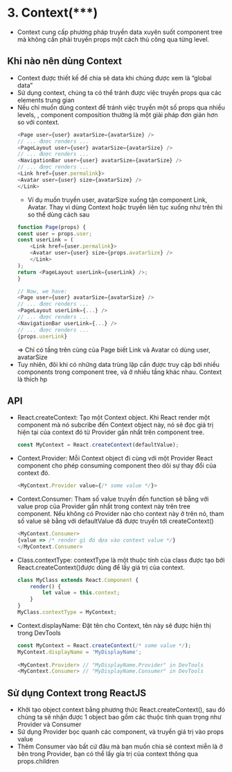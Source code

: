 # 3. Context(***)
- Context cung cấp phương pháp truyền data xuyên suốt component tree mà không cần phải truyền props một cách thủ công qua từng level.
## Khi nào nên dùng Context 
- Context được thiết kế để chia sẽ data khi chúng được xem là “global data”
- Sử dụng context, chúng ta có thể tránh được việc truyền props qua các elements trung gian
- Nếu chỉ muốn dùng context để tránh việc truyền một số props qua nhiều levels, , component composition thường là một giải pháp đơn giản hơn so với context.
    ```javascript
    <Page user={user} avatarSize={avatarSize} />
    // ... được renders ...
    <PageLayout user={user} avatarSize={avatarSize} />
    // ... được renders ...
    <NavigationBar user={user} avatarSize={avatarSize} />
    // ... được renders ...
    <Link href={user.permalink}>
    <Avatar user={user} size={avatarSize} />
    </Link>
    ```
    - Ví dụ muốn truyền user, avatarSize xuống tận component Link, Avatar. Thay vì dùng Context hoặc truyền liên tục xuống như trên thì so thể dùng cách sau
    ```javascript
    function Page(props) {
    const user = props.user;
    const userLink = (
        <Link href={user.permalink}>
        <Avatar user={user} size={props.avatarSize} />
        </Link>
    );
    return <PageLayout userLink={userLink} />;
    }

    // Now, we have:
    <Page user={user} avatarSize={avatarSize} />
    // ... được renders ...
    <PageLayout userLink={...} />
    // ... được renders ...
    <NavigationBar userLink={...} />
    // ... được renders ...
    {props.userLink}
    ```
    => Chỉ có tầng trên cùng của Page biết Link và Avatar có dùng user, avatarSize
- Tuy nhiên, đôi khi có những data trùng lặp cần được truy cập bởi nhiều components trong component tree, và ở nhiều tầng khác nhau. Context là thích hp
## API
- React.createContext: Tạo một Context object. Khi React render một component mà nó subcribe đến Context object này, nó sẽ đọc giá trị hiện tại của context đó từ Provider gần nhất trên component tree.
    ```javascript
    const MyContext = React.createContext(defaultValue);
    ```
- Context.Provider: Mỗi Context object đi cùng với một Provider React component cho phép consuming component theo dõi sự thay đổi của context đó.
    ```javascript
    <MyContext.Provider value={/* some value */}>
    ```
- Context.Consumer: Tham số value truyền đến function sẽ bằng với value prop của Provider gần nhất trong context này trên tree component. Nếu không có Provider nào cho context này ở trên nó, tham số value sẽ bằng với defaultValue đã được truyền tới createContext()
    ```javascript
    <MyContext.Consumer>
    {value => /* render gì đó dựa vào context value */}
    </MyContext.Consumer>
    ```
- Class.contextType: contextType là một thuộc tính của class được tạo bởi React.createContext()được dùng để lấy giá trị của context.
    ```javascript
    class MyClass extends React.Component {
        render() {
            let value = this.context;
        }
    }
    MyClass.contextType = MyContext;
    ```
- Context.displayName: Đặt tên cho Context, tên này sẽ được hiện thị trong DevTools
    ```javascript
    const MyContext = React.createContext(/* some value */);
    MyContext.displayName = 'MyDisplayName';
     
    <MyContext.Provider> // "MyDisplayName.Provider" in DevTools
    <MyContext.Consumer> // "MyDisplayName.Consumer" in DevTools
    ```
## Sử dụng Context trong ReactJS
- Khởi tạo object context bằng phương thức React.createContext(), sau đó chúng ta sẽ nhận được 1 object bao gồm các thuộc tính quan trọng như Provider và Consumer
- Sử dụng Provider bọc quanh các component, và truyền giá trị vào props value
- Thêm Consumer vào bất cứ đâu mà bạn muốn chia sẻ context miễn là ở bên trong Provider, bạn có thể lấy gía trị của context thông qua props.children
